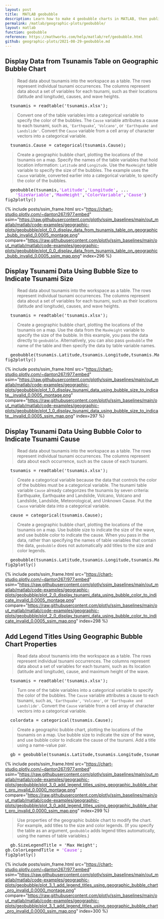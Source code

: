 ```yaml
---
layout: post
title:  MATLAB geobubble
description: Learn how to make 4 geobubble charts in MATLAB, then publish them to the Web with Plotly.
permalink: /matlab/geographic-plots/geobubble/
layout: matlab
function: geobubble
reference: https://mathworks.com/help/matlab/ref/geobubble.html
github: geographic-plots/2021-08-29-geobubble.md
---
```


## Display Data from Tsunamis Table on Geographic Bubble Chart

> Read data about tsunamis into the workspace as a table. The rows represent individual tsunami occurrences. The columns represent data about a set of variables for each tsunami, such as their locations (latitude and longitude), causes, and wave heights. 

<pre>
  tsunamis = readtable('tsunamis.xlsx');
</pre>

> Convert one of the table variables into a categorical variable to specify the color of the bubbles. The `Cause` variable attributes a cause to each tsunami, such as, `'Earthquake`', `'Volcano'`, or `'Earthquake and Landslide'`. Convert the `Cause` variable from a cell array of character vectors into a categorical variable.

<pre>
  tsunamis.Cause = categorical(tsunamis.Cause);
</pre>

> Create a geographic bubble chart, plotting the locations of the tsunamis on a map. Specify the names of the table variables that hold location information: `Latitude` and `Longitude`. Use the `MaxHeight` table variable to specify the size of the bubbles. The example uses the `Cause` variable, converted earlier into a categorical variable, to specify the color of the bubbles.

<pre class="mcode">
  geobubble(tsunamis,<span style='color:#A020F0'>'Latitude'</span>,<span style='color:#A020F0'>'Longitude'</span>, ...
    <span style='color:#A020F0'>'SizeVariable'</span>,<span style='color:#A020F0'>'MaxHeight'</span>,<span style='color:#A020F0'>'ColorVariable'</span>,<span style='color:#A020F0'>'Cause'</span>)
fig2plotly()
</pre>

{% include posts/ssim_frame.html 
  src="https://chart-studio.plotly.com/~danton267/977.embed" 
  ssim="https://raw.githubusercontent.com/plotly/ssim_baselines/main/out_matlab/matlab/code-examples/geographic-plots/geobubble/plot_0_0_display_data_from_tsunamis_table_on_geographic_bubb_invalid_0.0005_montage.png" 
  compare="https://raw.githubusercontent.com/plotly/ssim_baselines/main/out_matlab/matlab/code-examples/geographic-plots/geobubble/plot_0_0_display_data_from_tsunamis_table_on_geographic_bubb_invalid_0.0005_ssim_map.png" 
  index=296
%}



<!--------------------- EXAMPLE BREAK ------------------------->

## Display Tsunami Data Using Bubble Size to Indicate Tsunami Size

> Read data about tsunamis into the workspace as a table. The rows represent individual tsunami occurrences. The columns represent data about a set of variables for each tsunami, such as their locations (latitude and longitude), causes, and wave heights. 

<pre>
  tsunamis = readtable('tsunamis.xlsx');
</pre>

> Create a geographic bubble chart, plotting the locations of the tsunamis on a map. Use the data from the `MaxHeight` variable to specify the size of the bubble. In this example, you pass the data directly to `geobubble`. Alternatively, you can also pass `geobubble` the name of the table and then specify the data by table variable names.

<pre class="mcode">
  geobubble(tsunamis.Latitude,tsunamis.Longitude,tsunamis.MaxHeight)
fig2plotly()
</pre>

{% include posts/ssim_frame.html 
  src="https://chart-studio.plotly.com/~danton267/977.embed" 
  ssim="https://raw.githubusercontent.com/plotly/ssim_baselines/main/out_matlab/matlab/code-examples/geographic-plots/geobubble/plot_1_0_display_tsunami_data_using_bubble_size_to_indicate__invalid_0.0005_montage.png" 
  compare="https://raw.githubusercontent.com/plotly/ssim_baselines/main/out_matlab/matlab/code-examples/geographic-plots/geobubble/plot_1_0_display_tsunami_data_using_bubble_size_to_indicate__invalid_0.0005_ssim_map.png" 
  index=297
%}



<!--------------------- EXAMPLE BREAK ------------------------->

## Display Tsunami Data Using Bubble Color to Indicate Tsunami Cause

> Read data about tsunamis into the workspace as a table. The rows represent individual tsunami occurrences. The columns represent data about each occurrence, such as the cause of each tsunami. 

<pre>
  tsunamis = readtable('tsunamis.xlsx');
</pre>

> Create a categorical variable because the data that controls the color of the bubbles must be a categorical variable. The tsunami table variable `Cause` already categorizes the tsunamis by seven criteria: Earthquake, Earthquake and Landslide, Volcano, Volcano and Landslide, Landslide, Meteorological, and Unknown Cause. Put the `Cause` variable data into a categorical variable.

<pre>
  cause = categorical(tsunamis.Cause);
</pre>

> Create a geographic bubble chart, plotting the locations of the tsunamis on a map. Use bubble size to indicate the size of the wave, and use bubble color to indicate the cause. When you pass in the data, rather than specifying the names of table variables that contain the data, `geobubble` does not automatically add titles to the size and color legends. 

<pre class="mcode">
  geobubble(tsunamis.Latitude,tsunamis.Longitude,tsunamis.MaxHeight,cause)
fig2plotly()
</pre>

{% include posts/ssim_frame.html 
  src="https://chart-studio.plotly.com/~danton267/977.embed" 
  ssim="https://raw.githubusercontent.com/plotly/ssim_baselines/main/out_matlab/matlab/code-examples/geographic-plots/geobubble/plot_2_0_display_tsunami_data_using_bubble_color_to_indicate_invalid_0.0005_montage.png" 
  compare="https://raw.githubusercontent.com/plotly/ssim_baselines/main/out_matlab/matlab/code-examples/geographic-plots/geobubble/plot_2_0_display_tsunami_data_using_bubble_color_to_indicate_invalid_0.0005_ssim_map.png" 
  index=298
%}



<!--------------------- EXAMPLE BREAK ------------------------->

## Add Legend Titles Using Geographic Bubble Chart Properties

> Read data about tsunamis into the workspace as a table. The rows represent individual tsunami occurrences. The columns represent data about a set of variables for each tsunami, such as its location (latitude and longitude), cause, and maximum height of the wave.

<pre>
  tsunamis = readtable('tsunamis.xlsx');
</pre>

> Turn one of the table variables into a categorical variable to specify the color of the bubbles. The `Cause` variable attributes a cause to each tsunami, such as, `'Earthquake'`, `'Volcano'`, or `'Earthquake and Landslide'`. Convert the `Cause` variable from a cell array of character vectors into a categorical variable.

<pre>
  colordata = categorical(tsunamis.Cause);
</pre>

> Create a geographic bubble chart, plotting the locations of the tsunamis on a map. Use bubble size to indicate the size of the wave, and use bubble color to indicate the cause of the tsunami. Add a title using a name-value pair.

<pre>
  gb = geobubble(tsunamis.Latitude,tsunamis.Longitude,tsunamis.MaxHeight,colordata,<span style='color:#A020F0'>'Title'</span>,<span style='color:#A020F0'>'Tsunamis'</span>);
</pre>

{% include posts/ssim_frame.html 
  src="https://chart-studio.plotly.com/~danton267/977.embed" 
  ssim="https://raw.githubusercontent.com/plotly/ssim_baselines/main/out_matlab/matlab/code-examples/geographic-plots/geobubble/plot_3_0_add_legend_titles_using_geographic_bubble_chart_pro_invalid_0.0000_montage.png" 
  compare="https://raw.githubusercontent.com/plotly/ssim_baselines/main/out_matlab/matlab/code-examples/geographic-plots/geobubble/plot_3_0_add_legend_titles_using_geographic_bubble_chart_pro_invalid_0.0000_ssim_map.png" 
  index=299
%}

> Use properties of the geographic bubble chart to modify the chart. For example, add titles to the size and color legends. (If you specify the table as an argument, `geobubble` adds legend titles automatically, using the names of table variables.)

<pre class="mcode">
  gb.SizeLegendTitle = 'Max Height';
gb.ColorLegendTitle = <span style='color:#A020F0'>'Cause'</span>;
fig2plotly()
</pre>

{% include posts/ssim_frame.html 
  src="https://chart-studio.plotly.com/~danton267/977.embed" 
  ssim="https://raw.githubusercontent.com/plotly/ssim_baselines/main/out_matlab/matlab/code-examples/geographic-plots/geobubble/plot_3_1_add_legend_titles_using_geographic_bubble_chart_pro_invalid_0.0000_montage.png" 
  compare="https://raw.githubusercontent.com/plotly/ssim_baselines/main/out_matlab/matlab/code-examples/geographic-plots/geobubble/plot_3_1_add_legend_titles_using_geographic_bubble_chart_pro_invalid_0.0000_ssim_map.png" 
  index=300
%}



<!--------------------- EXAMPLE BREAK ------------------------->

